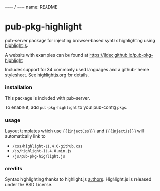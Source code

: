 ---- / ----
name: README

# pub-pkg-highlight

pub-server package for injecting browser-based syntax highlighting using [highlight.js](https://highlightjs.org/).

A website with examples can be found at https://jldec.github.io/pub-pkg-highlight

Includes support for 34 commonly used languages and a github-theme stylesheet.
See [highlightjs.org](https://highlightjs.org/download/) for details.

### installation

This package is included with pub-server.

To enable it, add `pub-pkg-highlight` to your pub-config `pkgs`.

### usage

Layout templates which use `{{{injectCss}}}` and `{{{injectJs}}}` will automatically link to:

- `/css/highlight-11.4.0-github.css`
- `/js/highlight-11.4.0.min.js`
- `/js/pub-pkg-highlight.js`

### credits
Syntax highlighting thanks to highlight.js [authors](https://github.com/highlightjs/highlight.js/blob/master/AUTHORS.txt).
Highlight.js is released under the BSD License.
